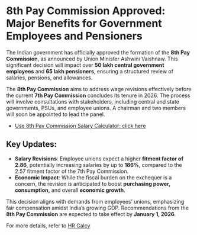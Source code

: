 # 8th Pay Commission Approved: Major Benefits for Government Employees and Pensioners

The Indian government has officially approved the formation of the **8th Pay Commission**, as announced by Union Minister Ashwini Vaishnaw. This significant decision will impact over **50 lakh central government employees** and **65 lakh pensioners**, ensuring a structured review of salaries, pensions, and allowances.

The **8th Pay Commission** aims to address wage revisions effectively before the current **7th Pay Commission** concludes its tenure in 2026. The process will involve consultations with stakeholders, including central and state governments, PSUs, and employee unions. A chairman and two members will soon be appointed to lead the panel.

- [Use 8th Pay Commission Salary Calculator: click here](https://www.hrcalcy.in/p/8th-pay-commission-salary-calculator.html)

## Key Updates:

- **Salary Revisions**: Employee unions expect a higher **fitment factor of 2.86**, potentially increasing salaries by up to **186%**, compared to the 2.57 fitment factor of the 7th Pay Commission.
- **Economic Impact**: While the fiscal burden on the exchequer is a concern, the revision is anticipated to boost **purchasing power, consumption,** and overall **economic growth**.

This decision aligns with demands from employees’ unions, emphasizing fair compensation amidst India’s growing GDP. Recommendations from the **8th Pay Commission** are expected to take effect by **January 1, 2026**.

For more details, refer to [HR Calcy](https://www.hrcalcy.in/2025/01/8th-pay-commission-salary-hike-implementation-benefits.html)
